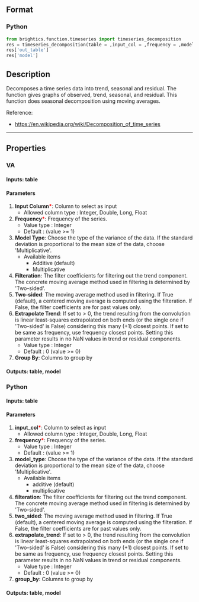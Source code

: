 ## Format
### Python
```python
from brightics.function.timeseries import timeseries_decomposition
res = timeseries_decomposition(table = ,input_col = ,frequency = ,model_type = ,filteration = ,two_sided = ,extrapolate_trend = ,group_by = )
res['out_table']
res['model']
```

## Description
Decomposes a time series data into trend, seasonal and residual. The function gives graphs of observed, trend, seasonal, and residual. This function does seasonal decomposition using moving averages. 

Reference:
+ <https://en.wikipedia.org/wiki/Decomposition_of_time_series>

---

## Properties
### VA
#### Inputs: table

#### Parameters
1. **Input Column**<b style="color:red">*</b>: Column to select as input
   - Allowed column type : Integer, Double, Long, Float
2. **Frequency**<b style="color:red">*</b>: Frequency of the series.
   - Value type : Integer
   - Default : (value >= 1)
3. **Model Type**: Choose the type of the variance of the data. If the standard deviation is proportional to the mean size of the data, choose 'Multiplicative'.
   - Available items
      - Additive (default)
      - Multiplicative
4. **Filteration**: The filter coefficients for filtering out the trend component. The concrete moving average method used in filtering is determined by 'Two-sided'.
5. **Two-sided**: The moving average method used in filtering. If True (default), a centered moving average is computed using the filteration. If False, the filter coefficients are for past values only.
6. **Extrapolate Trend**: If set to > 0, the trend resulting from the convolution is linear least-squares extrapolated on both ends (or the single one if 'Two-sided' is False) considering this many (+1) closest points. If set to be same as frequency, use frequency closest points. Setting this parameter results in no NaN values in trend or residual components.
   - Value type : Integer
   - Default : 0 (value >= 0)
7. **Group By**: Columns to group by

#### Outputs: table, model

### Python
#### Inputs: table

#### Parameters
1. **input_col**<b style="color:red">*</b>: Column to select as input
   - Allowed column type : Integer, Double, Long, Float
2. **frequency**<b style="color:red">*</b>: Frequency of the series.
   - Value type : Integer
   - Default : (value >= 1)
3. **model_type**: Choose the type of the variance of the data. If the standard deviation is proportional to the mean size of the data, choose 'Multiplicative'.
   - Available items
      - additive (default)
      - multiplicative
4. **filteration**: The filter coefficients for filtering out the trend component. The concrete moving average method used in filtering is determined by 'Two-sided'.
5. **two_sided**: The moving average method used in filtering. If True (default), a centered moving average is computed using the filteration. If False, the filter coefficients are for past values only.
6. **extrapolate_trend**: If set to > 0, the trend resulting from the convolution is linear least-squares extrapolated on both ends (or the single one if 'Two-sided' is False) considering this many (+1) closest points. If set to be same as frequency, use frequency closest points. Setting this parameter results in no NaN values in trend or residual components.
   - Value type : Integer
   - Default : 0 (value >= 0)
7. **group_by**: Columns to group by

#### Outputs: table, model

